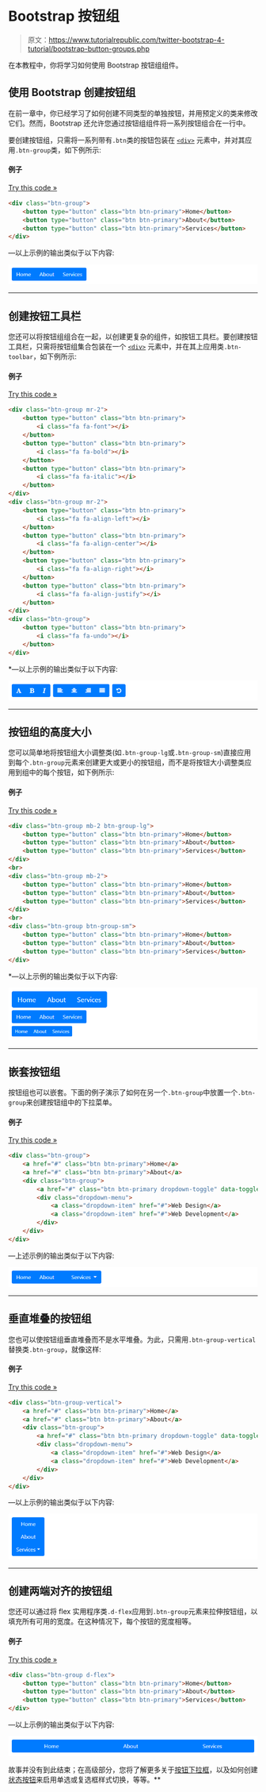 # Bootstrap 按钮组

> 原文：<https://www.tutorialrepublic.com/twitter-bootstrap-4-tutorial/bootstrap-button-groups.php>

在本教程中，你将学习如何使用 Bootstrap 按钮组组件。

## 使用 Bootstrap 创建按钮组

在前一章中，你已经学习了如何创建不同类型的单独按钮，并用预定义的类来修改它们。然而，Bootstrap 还允许您通过按钮组组件将一系列按钮组合在一行中。

要创建按钮组，只需将一系列带有`.btn`类的按钮包装在 [`<div>`](../html-reference/html-div-tag.php) 元素中，并对其应用`.btn-group`类，如下例所示:

#### 例子

[Try this code »](../codelab.php?topic=bootstrap-4&file=button-groups "Try this code using online Editor")

```html
<div class="btn-group">
    <button type="button" class="btn btn-primary">Home</button>
    <button type="button" class="btn btn-primary">About</button>
    <button type="button" class="btn btn-primary">Services</button>
</div>
```

—以上示例的输出类似于以下内容:

[![Bootstrap Button Groups](img/c5c84b7654e6048e5e2d4a94414cf74a.png)](../codelab.php?topic=bootstrap-4&file=button-groups) 

* * *

## 创建按钮工具栏

您还可以将按钮组组合在一起，以创建更复杂的组件，如按钮工具栏。要创建按钮工具栏，只需将按钮组集合包装在一个 [`<div>`](../html-reference/html-div-tag.php) 元素中，并在其上应用类`.btn-toolbar`，如下例所示:

#### 例子

[Try this code »](../codelab.php?topic=bootstrap-4&file=button-toolbar "Try this code using online Editor") 

```html
<div class="btn-group mr-2">
    <button type="button" class="btn btn-primary">
        <i class="fa fa-font"></i>
    </button>
    <button type="button" class="btn btn-primary">
        <i class="fa fa-bold"></i>
    </button>
    <button type="button" class="btn btn-primary">
        <i class="fa fa-italic"></i>
    </button>
</div>
<div class="btn-group mr-2">
    <button type="button" class="btn btn-primary">
        <i class="fa fa-align-left"></i>
    </button>
    <button type="button" class="btn btn-primary">
        <i class="fa fa-align-center"></i>
    </button>
    <button type="button" class="btn btn-primary">
        <i class="fa fa-align-right"></i>
    </button>
    <button type="button" class="btn btn-primary">
        <i class="fa fa-align-justify"></i>
    </button>
</div>
<div class="btn-group">
    <button type="button" class="btn btn-primary">
        <i class="fa fa-undo"></i>
    </button>
</div>
```

  *—以上示例的输出类似于以下内容:

[![Bootstrap Button Toolbar](img/6e24c8aff4fb1aab2c373fa9032d87f3.png)](../codelab.php?topic=bootstrap-4&file=button-toolbar) 

* * *

## 按钮组的高度大小

您可以简单地将按钮组大小调整类(如`.btn-group-lg`或`.btn-group-sm`)直接应用到每个`.btn-group`元素来创建更大或更小的按钮组，而不是将按钮大小调整类应用到组中的每个按钮，如下例所示:

#### 例子

[Try this code »](../codelab.php?topic=bootstrap-4&file=button-groups-height-sizing "Try this code using online Editor") 

```html
<div class="btn-group mb-2 btn-group-lg">
    <button type="button" class="btn btn-primary">Home</button>
    <button type="button" class="btn btn-primary">About</button>
    <button type="button" class="btn btn-primary">Services</button>
</div>
<br>
<div class="btn-group mb-2">
    <button type="button" class="btn btn-primary">Home</button>
    <button type="button" class="btn btn-primary">About</button>
    <button type="button" class="btn btn-primary">Services</button>
</div>
<br>
<div class="btn-group btn-group-sm">
    <button type="button" class="btn btn-primary">Home</button>
    <button type="button" class="btn btn-primary">About</button>
    <button type="button" class="btn btn-primary">Services</button>
</div>
```

  *—以上示例的输出类似于以下内容:

[![Bootstrap Button Groups Height Sizing](img/ee818b4cfac78514243624812e90f995.png)](../codelab.php?topic=bootstrap-4&file=button-groups-height-sizing) 

* * *

## 嵌套按钮组

按钮组也可以嵌套。下面的例子演示了如何在另一个`.btn-group`中放置一个`.btn-group`来创建按钮组中的下拉菜单。

#### 例子

[Try this code »](../codelab.php?topic=bootstrap-4&file=nested-button-groups "Try this code using online Editor")

```html
<div class="btn-group">
    <a href="#" class="btn btn-primary">Home</a>
    <a href="#" class="btn btn-primary">About</a>
    <div class="btn-group">
        <a href="#" class="btn btn-primary dropdown-toggle" data-toggle="dropdown">Services</a>
        <div class="dropdown-menu">
            <a class="dropdown-item" href="#">Web Design</a>
            <a class="dropdown-item" href="#">Web Development</a>
        </div>
    </div>
</div>
```

—上述示例的输出类似于以下内容:

[![Bootstrap Button Groups with Nested Dropdown](img/c90b5f854dc3e7648c4b954eabffb799.png)](../codelab.php?topic=bootstrap-4&file=nested-button-groups) 

* * *

## 垂直堆叠的按钮组

您也可以使按钮组垂直堆叠而不是水平堆叠。为此，只需用`.btn-group-vertical`替换类`.btn-group`，就像这样:

#### 例子

[Try this code »](../codelab.php?topic=bootstrap-4&file=vertical-button-groups "Try this code using online Editor")

```html
<div class="btn-group-vertical">
    <a href="#" class="btn btn-primary">Home</a>
    <a href="#" class="btn btn-primary">About</a>
    <div class="btn-group">
        <a href="#" class="btn btn-primary dropdown-toggle" data-toggle="dropdown">Services</a>
        <div class="dropdown-menu">
            <a class="dropdown-item" href="#">Web Design</a>
            <a class="dropdown-item" href="#">Web Development</a>
        </div>
    </div>
</div>
```

—以上示例的输出类似于以下内容:

[![Bootstrap Vertical Button Groups](img/b1c1af547d79fbb8b3e8652976312cba.png)](../codelab.php?topic=bootstrap-4&file=vertical-button-groups) 

* * *

## 创建两端对齐的按钮组

您还可以通过将 flex 实用程序类`.d-flex`应用到`.btn-group`元素来拉伸按钮组，以填充所有可用的宽度。在这种情况下，每个按钮的宽度相等。

#### 例子

[Try this code »](../codelab.php?topic=bootstrap-4&file=justified-button-groups "Try this code using online Editor")

```html
<div class="btn-group d-flex">
    <button type="button" class="btn btn-primary">Home</button>
    <button type="button" class="btn btn-primary">About</button>
    <button type="button" class="btn btn-primary">Services</button>
</div>
```

—以上示例的输出类似于以下内容:

[![Bootstrap Justified Button Groups](img/d06593be337cf6c4d803652cd1eec406.png)](../codelab.php?topic=bootstrap-4&file=justified-button-groups) 

故事并没有到此结束；在高级部分，您将了解更多关于[按钮下拉框](bootstrap-dropdowns.php#button-dropdowns)，以及如何创建[状态按钮](bootstrap-stateful-buttons.php)来启用单选或复选框样式切换，等等。**